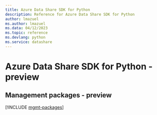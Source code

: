 ```yaml
---
title: Azure Data Share SDK for Python
description: Reference for Azure Data Share SDK for Python
author: lmazuel
ms.author: lmazuel
ms.data: 04/12/2023
ms.topic: reference
ms.devlang: python
ms.service: datashare
---
```

# Azure Data Share SDK for Python - preview

## Management packages - preview
[!INCLUDE [mgmt-packages](data-share-mgmt-index.md)]